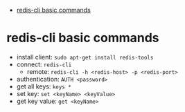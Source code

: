 - [redis-cli basic commands](#redis-cli-basic-commands)

# redis-cli basic commands

- install client: `sudo apt-get install redis-tools`
- connect: `redis-cli`
  - remote: `redis-cli -h <redis-host> -p <redis-port>`
- authentication: `AUTH <password>`
- get all keys: `keys *`
- set key: `set <keyName> <keyValue>`
- get key value: `get <keyName>`
